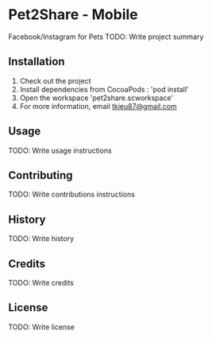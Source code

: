 # Pet2Share - Mobile

Facebook/Instagram for Pets
TODO: Write project summary


## Installation

1. Check out the project
2. Install dependencies from CocoaPods : 'pod install'
3. Open the workspace 'pet2share.scworkspace'
4. For more information, email tkieu87@gmail.com

## Usage

TODO: Write usage instructions

## Contributing

TODO: Write contributions instructions

## History

TODO: Write history

## Credits

TODO: Write credits

## License

TODO: Write license
